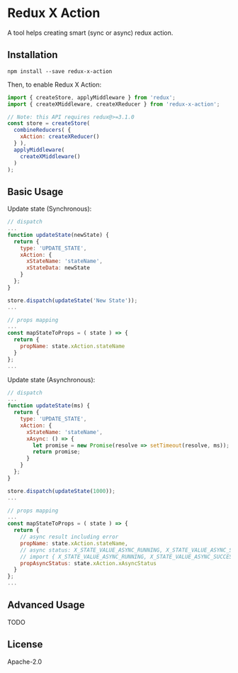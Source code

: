 Redux X Action
==============
A tool helps creating smart (sync or async) redux action.

## Installation

```
npm install --save redux-x-action
```

Then, to enable Redux X Action:

```js
import { createStore, applyMiddleware } from 'redux';
import { createXMiddleware, createXReducer } from 'redux-x-action';

// Note: this API requires redux@>=3.1.0
const store = createStore(
  combineReducers( {
    xAction: createXReducer()
  } ),
  applyMiddleware( 
    createXMiddleware() 
  )
);
```

## Basic Usage

Update state (Synchronous): 
```js
// dispatch
...
function updateState(newState) {
  return {
    type: 'UPDATE_STATE',
    xAction: {
      xStateName: 'stateName',
      xStateData: newState
    }
  };
}

store.dispatch(updateState('New State'));
...

// props mapping
...
const mapStateToProps = ( state ) => {
  return {
    propName: state.xAction.stateName
  }
};
...
```

Update state (Asynchronous): 
```js
// dispatch
...
function updateState(ms) {
  return {
    type: 'UPDATE_STATE',
    xAction: {
      xStateName: 'stateName',
      xAsync: () => {
        let promise = new Promise(resolve => setTimeout(resolve, ms));
        return promise;
      }
    }
  };
}

store.dispatch(updateState(1000));
...

// props mapping
...
const mapStateToProps = ( state ) => {
  return {
    // async result including error 
    propName: state.xAction.stateName, 
    // async status: X_STATE_VALUE_ASYNC_RUNNING, X_STATE_VALUE_ASYNC_SUCCESS or X_STATE_VALUE_ASYNC_FAILURE
    // import { X_STATE_VALUE_ASYNC_RUNNING, X_STATE_VALUE_ASYNC_SUCCESS, X_STATE_VALUE_ASYNC_FAILURE } from 'redux-x-action';
    propAsyncStatus: state.xAction.xAsyncStatus
  }
};
...
```

## Advanced Usage
TODO

## License
Apache-2.0